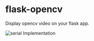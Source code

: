 # flask-opencv
Display opencv video on your flask app.

![serial Implementation](https://github.com/ashish10alex/openmp-jacobi/blob/master/images/Serial_graph.PNG)

